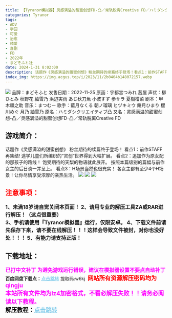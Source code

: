 ```yaml
---
title: 【Tyranor模拟器】灵感满溢的甜蜜创想FD-凸／常轨脱离Creative FD／ハミダシクリエイティブ凸
categories: Tyranor
tags:
- ADV
- 学园
- 可爱
- 治愈
- 纯爱
- 喜剧
- FD
- 2022年
- まどそふと社
date: 2024-1-31 8:02:00
description: 话题作《灵感满溢的甜蜜创想》粉丝期待的续篇终于登场！看点1：前作STAFF再集结!逃学儿童们所编织的“灵创”世界得到大幅扩展。看点2：追加作为原女配的那孩子的路线！饱受期待的天梨的物语就此展开。按照本篇级别的篇幅与前作女主的后日谈一并呈上。看点3：H场景当然也很充实！各女主都有至少4个H场景！让你尽情享受浓厚的亲热生活。
index_img: https://img.acgus.top/i/2023/11/2b0404b148072157.webp
---
```

![](https://img.acgus.top/i/2023/11/2b0404b148072157.webp)
品牌：まどそふと
发售日期：2022-11-25
原画：宇都宮つみれ 茜屋
声优：柳ひとみ 秋野花 紬雪乃 浜辺実雨 あじ秋刀魚 小波すず 歩サラ 夏樹柑菜
剧本：甲木順之助
音乐：まつむー
歌手：藍月なくる 朝ノ瑠璃 ヒヅキミウ 餅月ひまり 櫻川めぐ 月乃 紬雪乃
原名：ハミダシクリエイティブ凸
又名：灵感满溢的甜蜜创想-凸／灵感满溢的甜蜜创想FD-凸／常轨脱离Creative FD

## 游戏简介：
话题作《灵感满溢的甜蜜创想》
粉丝期待的续篇终于登场！
看点1：前作STAFF再集结!
逃学儿童们所编织的“灵创”世界得到大幅扩展。
看点2：追加作为原女配的那孩子的路线！
饱受期待的天梨的物语就此展开。
按照本篇级别的篇幅与前作女主的后日谈一并呈上。
看点3：H场景当然也很充实！
各女主都有至少4个H场景！让你尽情享受浓厚的亲热生活。
![](https://img.acgus.top/i/2023/11/4f0fb0a042072204.webp)
![](https://img.acgus.top/i/2023/11/0a23087868072202.webp)
![](https://img.acgus.top/i/2023/11/755d9e6ead072200.webp)




## <font color=#FF0000 >注意事项：</font>
<font size=3><b>1、未满18岁请自觉关闭本页面！
2、请用专业的解压工具ZA或RAR进行解压！（这点很重要）           
3、手机请使用『Tyranor模拟器』运行，仅限安卓。
4、下载文件前请先保存下来，请不要在线解压！！！这样会导致文件被封，对你也没好处！！！
5、有能力请支持正版！</b></font>

## 下载地址：
<font color=#FF00FF size=3><b>已打中文补丁</b></font>
<font color=#FF00FF size=3>**为避免游戏运行错误，建议在模拟器设置不要点自动补丁**</font>
<b>百度网盘下载点：</b><a href="https://pan.baidu.com/s/1BBEGf7kpwZehIJAeiCTWZg?pwd=w6kj" style="color: #87CEEB;"><b>点击跳转</b></a> 提取码:w6kj
<a style="padding: 0" href="https://post.qingju.org/AD/"><img style="max-width:100%" src="https://img.acgus.top/i/2024/07/478f689b8021d8d499ab43d21acf137a.gif" alt=""></a>
<b><font color=#FF0000 size=4>网站所有资源解压密码均为</b></font><b><font color=#FF00FF size=4>qingju</font><font color=#FF0000 ></font></b><br><b><font color=#FF00FF size=4>本站所有文件均为lz4加密格式，不看必解压失败！！请务必阅读以下教程。</b></font><br><b><font color=#000 size=4>解压教程：</b><a href="https://post.qingju.org/tutorial/000/" style="color: #87CEEB;"><b>点击跳转</b></a>